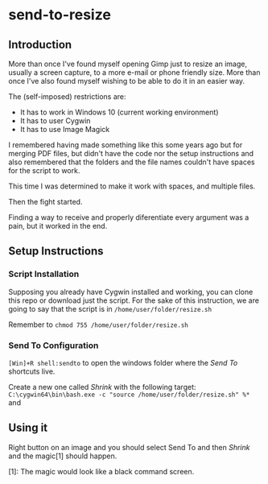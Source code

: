 # send-to-resize

## Introduction
More than once I've found myself opening Gimp just to resize an image, usually a screen capture, to a more e-mail or phone friendly size.
More than once I've also found myself wishing to be able to do it in an easier way.

The (self-imposed) restrictions are:

* It has to work in Windows 10 (current working environment)
* It has to user Cygwin
* It has to use Image Magick

I remembered having made something like this some years ago but for merging PDF files, but didn't have the code nor the setup instructions and also remembered that the folders and the file names couldn't have spaces for the script to work.

This time I was determined to make it work with spaces, and multiple files.

Then the fight started.

Finding a way to receive and properly diferentiate every argument was a pain, but it worked in the end.

## Setup Instructions

### Script Installation

Supposing you already have Cygwin installed and working, you can clone this repo or download just the script. For the sake of this instruction, we are going to say that the script is in ``/home/user/folder/resize.sh``

Remember to ``chmod 755 /home/user/folder/resize.sh``

### Send To Configuration

``[Win]+R shell:sendto`` to open the windows folder where the _Send To_ shortcuts live.

Create a new one called _Shrink_ with the following target:
``C:\cygwin64\bin\bash.exe -c "source /home/user/folder/resize.sh" %*`` and 

## Using it

Right button on an image and you should select Send To and then _Shrink_ and the magic[1] should happen.

[1]: The magic would look like a black command screen.